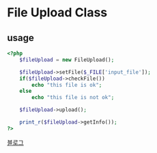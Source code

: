 # File Upload Class 

usage
------- 

```php
<?php
	$fileUpload = new FileUpload();

	$fileUpload->setFile($_FILE['input_file']);
	if($fileUpload->checkFile())
		echo "this file is ok";
	else
		echo "this file is not ok";

	$fileUpload->upload();

	print_r($fileUpload->getInfo());
?>
```

[블로그](http://blog.serpongs.net)